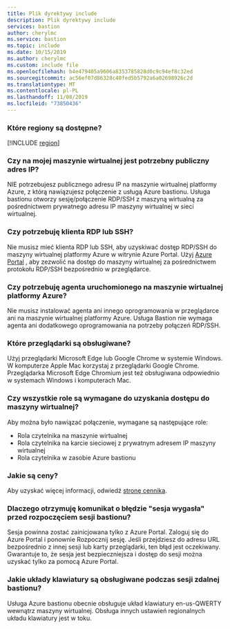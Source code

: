 ```yaml
---
title: Plik dyrektywy include
description: Plik dyrektywy include
services: bastion
author: cherylmc
ms.service: bastion
ms.topic: include
ms.date: 10/15/2019
ms.author: cherylmc
ms.custom: include file
ms.openlocfilehash: b4e479405a9606a8353785828d0c9c94ef8c32ed
ms.sourcegitcommit: ac56ef07d86328c40fed5b5792a6a02698926c2d
ms.translationtype: MT
ms.contentlocale: pl-PL
ms.lasthandoff: 11/08/2019
ms.locfileid: "73850436"
---
```

### <a name="regions"></a>Które regiony są dostępne?

[!INCLUDE [region](bastion-regions-include.md)]

### <a name="publicip"></a>Czy na mojej maszynie wirtualnej jest potrzebny publiczny adres IP?

NIE potrzebujesz publicznego adresu IP na maszynie wirtualnej platformy Azure, z którą nawiązujesz połączenie z usługą Azure bastionu. Usługa bastionu otworzy sesję/połączenie RDP/SSH z maszyną wirtualną za pośrednictwem prywatnego adresu IP maszyny wirtualnej w sieci wirtualnej.

### <a name="rdpssh"></a>Czy potrzebuję klienta RDP lub SSH?

Nie musisz mieć klienta RDP lub SSH, aby uzyskiwać dostęp RDP/SSH do maszyny wirtualnej platformy Azure w witrynie Azure Portal. Użyj [Azure Portal](https://portal.azure.com) , aby zezwolić na dostęp do maszyny wirtualnej za pośrednictwem protokołu RDP/SSH bezpośrednio w przeglądarce.

### <a name="agent"></a>Czy potrzebuję agenta uruchomionego na maszynie wirtualnej platformy Azure?

Nie musisz instalować agenta ani innego oprogramowania w przeglądarce ani na maszynie wirtualnej platformy Azure. Usługa Bastion nie wymaga agenta ani dodatkowego oprogramowania na potrzeby połączeń RDP/SSH.

### <a name="browsers"></a>Które przeglądarki są obsługiwane?

Użyj przeglądarki Microsoft Edge lub Google Chrome w systemie Windows. W komputerze Apple Mac korzystaj z przeglądarki Google Chrome. Przeglądarka Microsoft Edge Chromium jest też obsługiwana odpowiednio w systemach Windows i komputerach Mac.

### <a name="roles"></a>Czy wszystkie role są wymagane do uzyskania dostępu do maszyny wirtualnej?

Aby można było nawiązać połączenie, wymagane są następujące role:

* Rola czytelnika na maszynie wirtualnej
* Rola czytelnika na karcie sieciowej z prywatnym adresem IP maszyny wirtualnej
* Rola czytelnika w zasobie Azure bastionu

### <a name="pricingpage"></a>Jakie są ceny?

Aby uzyskać więcej informacji, odwiedź [stronę cennika](https://aka.ms/BastionHostPricing).

### <a name="session"></a>Dlaczego otrzymuję komunikat o błędzie "sesja wygasła" przed rozpoczęciem sesji bastionu?

Sesja powinna zostać zainicjowana tylko z Azure Portal. Zaloguj się do Azure Portal i ponownie Rozpocznij sesję. Jeśli przejdziesz do adresu URL bezpośrednio z innej sesji lub karty przeglądarki, ten błąd jest oczekiwany. Gwarantuje to, że sesja jest bezpieczniejsza i dostęp do sesji można uzyskać tylko za pomocą Azure Portal.

### <a name="keyboard"></a>Jakie układy klawiatury są obsługiwane podczas sesji zdalnej bastionu?

Usługa Azure bastionu obecnie obsługuje układ klawiatury en-us-QWERTY wewnątrz maszyny wirtualnej.  Obsługa innych ustawień regionalnych układu klawiatury jest w toku.

